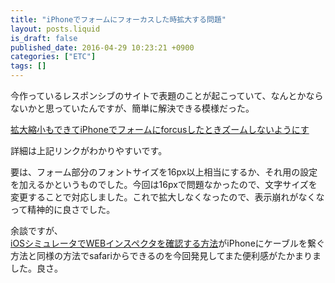 ```yaml
---
title: "iPhoneでフォームにフォーカスした時拡大する問題"
layout: posts.liquid
is_draft: false
published_date: 2016-04-29 10:23:21 +0900
categories: ["ETC"]
tags: []
---
```


今作っているレスポンシブのサイトで表題のことが起こっていて、なんとかならないかと思っていたんですが、簡単に解決できる模様だった。

[拡大縮小もできてiPhoneでフォームにforcusしたときズームしないようにす](http://webdev.jp.net/iphone-forcus-zoom-dissolve-user-scalable/)

詳細は上記リンクがわかりやすいです。  
  
要は、フォーム部分のフォントサイズを16px以上相当にするか、それ用の設定を加えるかというものでした。今回は16pxで問題なかったので、文字サイズを変更することで対応しました。これで拡大しなくなったので、表示崩れがなくなって精神的に良さでした。

余談ですが、  
[iOSシミュレータでWEBインスペクタを確認する方法](http://blog.6vox.com/2013/11/iosweb.html)がiPhoneにケーブルを繋ぐ方法と同様の方法でsafariからできるのを今回発見してまた便利感がたかまりました。良さ。


